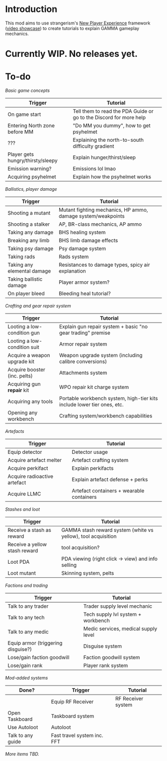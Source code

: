 # Introduction

This mod aims to use strangerism's [New Player Experience](https://discord.com/channels/912320241713958912/1237126057128230962) framework ([video showcase](https://youtu.be/FBTW5HH4sb0)) to create tutorials to explain GAMMA gameplay mechanics.

# Currently WIP. No releases yet.

# To-do

*Basic game concepts*

| Trigger | Tutorial |
|---------|----------|
| On game start | Tell them to read the PDA Guide or go to the Discord for more help
| Entering North zone before MM | "Do MM you dummy", how to get psyhelmet
| ??? | Explaining the north-to-south difficulty gradient
| Player gets hungry/thirsty/sleepy | Explain hunger/thirst/sleep
| Emission warning? | Emissions lol lmao
| Acquiring psyhelmet | Explain how the psyhelmet works

*Ballistics, player damage*

| Trigger | Tutorial |
|---------|----------|
| Shooting a mutant | Mutant fighting mechanics, HP ammo, damage system/weakpoints
| Shooting a stalker | AP, BR-class mechanics, AP ammo
| Taking any damage | BHS healing system
| Breaking any limb | BHS limb damage effects
| Taking psy damage | Psy damage system
| Taking rads | Rads system
| Taking any elemental damage | Resistances to damage types, spicy air explanation
| Taking ballistic damage | Player armor system?
| On player bleed | Bleeding heal tutorial?


*Crafting and gear repair system*

| Trigger | Tutorial |
|---------|----------|
| Looting a low-condition gun | Explain gun repair system + basic "no gear trading" premise
| Looting a low-condition suit | Armor repair system
| Acquire a weapon upgrade kit | Weapon upgrade system (including calibre conversions)
| Acquire booster (inc. pelts) | Attachments system
| Acquiring gun **repair** kit | WPO repair kit charge system
| Acquiring any tools | Portable workbench system, high-tier kits include lower tier ones, etc.
| Opening any workbench | Crafting system/workbench capabilities

*Artefacts*

| Trigger | Tutorial |
|---------|----------|
| Equip detector | Detector usage
| Acquire artefact melter | Artefact crafting system
| Acquire perkifact | Explain perkifacts
| Acquire radioactive artefact | Explain artefact defense + perks 
| Acquire LLMC | Artefact containers + wearable containers

*Stashes and loot*

| Trigger | Tutorial |
|---------|----------|
| Receive a stash as reward | GAMMA stash reward system (white vs yellow), tool acquisition
| Receive a yellow stash reward | tool acquisition?
| Loot PDA | PDA viewing (right click -> view) and info selling
| Loot mutant | Skinning system, pelts

*Factions and trading*

| Trigger | Tutorial |
|---------|----------|
| Talk to any trader | Trader supply level mechanic
| Talk to any tech | Tech supply lvl system + workbench
| Talk to any medic | Medic services, medical supply level
| Equip armor (triggering disguise?) | Disguise system
| Lose/gain faction goodwill | Faction goodwill system
| Lose/gain rank | Player rank system

*Mod-added systems*

| Done? | Trigger | Tutorial |
|-------|---------|----------|
| | Equip RF Receiver | RF Receiver system
| Open Taskboard | Taskboard system
| Use Autoloot | Autoloot
| Talk to any guide | Fast travel system inc. FFT

*More items TBD.*
